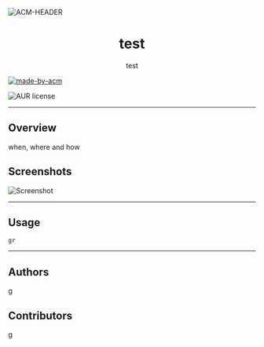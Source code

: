      

![ACM-HEADER](https://user-images.githubusercontent.com/14032427/92643737-e6252e00-f2ff-11ea-8a51-1f1b69caba9f.png)

<h1 align="center"> 
test 
</h1>

<p align="center"> 
test
</p>

<p>
  <a href="https://acmvit.in/" target="_blank">
    <img alt="made-by-acm" src="https://img.shields.io/badge/MADE%20BY-ACM%20VIT-blue?style=for-the-badge" />
  </a>
</p>


![AUR license](https://img.shields.io/static/v1?label=License&message=MIT&color=blue)

---

## Overview
when, where and how


## Screenshots
![Screenshot](assets/screenshot.jpg)


---

## Usage
```
gr

```

---
## Authors

g




## Contributors
g
   